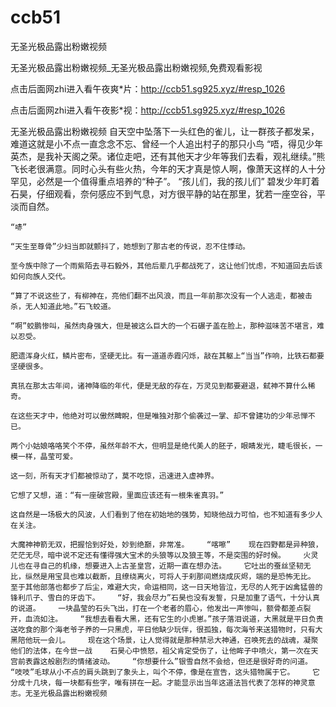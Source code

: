 # ccb51
无圣光极品露出粉嫩视频

无圣光极品露出粉嫩视频_无圣光极品露出粉嫩视频,免费观看影视

点击后面网zhi进入看午夜爽*片：http://ccb51.sg925.xyz/#resp_1026

点击后面网zhi进入看午夜影*视：http://ccb51.sg925.xyz/#resp_1026

无圣光极品露出粉嫩视频    自天空中坠落下一头红色的雀儿，让一群孩子都发呆，难道这就是小不点一直念念不忘、曾经一个人追出村子的那只小鸟    “唔，得见少年英杰，是我补天阁之荣。诸位走吧，还有其他天才少年等我们去看，观礼继续。”熊飞长老很满意。同时心头有些火热，今年的天才真是惊人啊，像萧天这样的人十分罕见，必然是一个值得重点培养的“种子”。    “孩儿们，我的孩儿们”    碧发少年盯着石昊，仔细观看，奈何感应不到气息，对方很平静的站在那里，犹若一座空谷，平淡而自然。

    “哧”

    “天生至尊骨”少妇当即就颤抖了，她想到了那古老的传说，忍不住悸动。

    至今族中除了一个雨紫陌去寻石毅外，其他后辈几乎都战死了，这让他们忧虑，不知道回去后该如何向族人交代。

    “算了不说这些了，有柳神在，亮他们翻不出风浪，而且一年前那次没有一个人逃走，都被击杀，无人知道此地。”石飞蛟道。

    “啊”蛟鹏惨叫，虽然肉身强大，但是被这么巨大的一个石碾子盖在脸上，那种滋味苦不堪言，难以忍受。

    肥遗浑身火红，鳞片密布，坚硬无比。有一道道赤霞闪烁，敲在其躯上“当当”作响，比铁石都要坚硬很多。

    真犼在那太古年间，诸神降临的年代，便是无敌的存在，万灵见到都要避退，弑神不算什么稀奇。

    在这些天才中，他绝对可以傲然睥睨，但是唯独对那个偷袭过一掌、却不曾建功的少年忌惮不已。

    两个小姑娘咯咯笑个不停，虽然年龄不大，但明显是绝代美人的胚子，眼睛发光，睫毛很长，一模一样，晶莹可爱。

    这一刻，所有天才们都被惊动了，莫不吃惊，迅速进入虚神界。

    它想了又想，道：“有一座破宫殿，里面应该还有一根朱雀真羽。”

    这自然是一场极大的风波，人们看到了他在初始地的强势，知晓他战力可怕，也不知道有多少人在关注。

    大魔神神箭无双，把握恰到好处，妙到绝巅，非常准。    “喀嚓”    现在四野都是异种狼，茫茫无尽，暗中说不定还有懂得强大宝术的头狼等以及狼王等，不是突围的好时候。    火灵儿也在寻自己的机缘，想要进入上古圣皇宫，近期一直在想办法。    它吐出的蚕丝坚韧无比，纵然是用宝具也难以截断，且缭绕离火，可将人于刹那间燃烧成灰烬，端的是恐怖无比。    至于其他部落也都步了后尘，难避大灾，命运相同，这一日天地皆泣，无尽的人死于凶禽猛兽的锋利爪子、雪白的牙齿下。    “好，我会尽力”石昊也没有发誓，只是加重了语气，十分认真的说道。    一块晶莹的石头飞出，打在一个老者的眉心，他发出一声惨叫，额骨都差点裂开，血流如注。    “我想去看看大黑，还有它生的小虎崽。”孩子落泪说道，大黑就是平日负责送吃食的那个海老爷子养的一只黑虎，平日他缺少玩伴，很孤独，每次海爷来送猎物时，只有大黑陪他玩一会儿。    现在这个场景，让人觉得就是那种禁忌大神通，召唤死去的战魂，凝聚他们的法体，在今世一战    石昊心中愤怒，祖父肯定受伤了，让他眸子中喷火，第一次在天宫前表露这般剧烈的情绪波动。    “你想要什么”银雪自然不会给，但还是很好奇的问道。    “吱吱”毛球从小不点的肩头跳到了象头上，叫个不停，像是在宣告，这头猎物属于它。    它分成十几块，每一块都有些字，唯有拼在一起。才能显示出当年这道法旨代表了怎样的神灵意志。无圣光极品露出粉嫩视频
